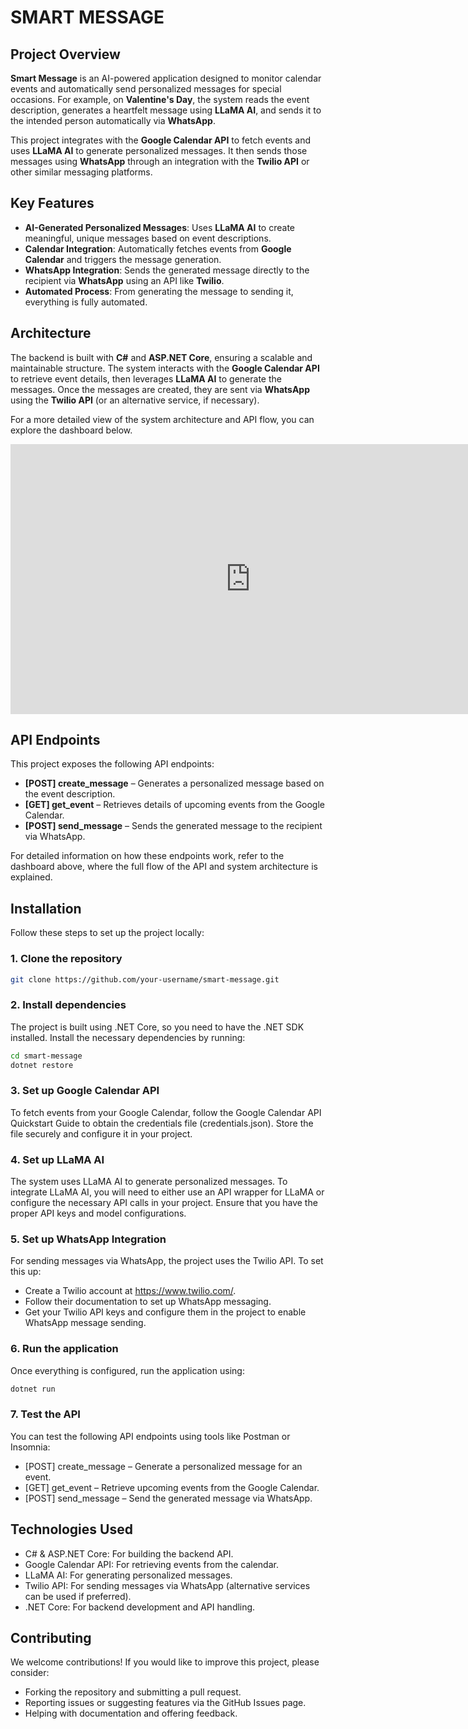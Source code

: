 # SMART MESSAGE

## Project Overview

**Smart Message** is an AI-powered application designed to monitor calendar events and automatically send personalized messages for special occasions. For example, on **Valentine's Day**, the system reads the event description, generates a heartfelt message using **LLaMA AI**, and sends it to the intended person automatically via **WhatsApp**.

This project integrates with the **Google Calendar API** to fetch events and uses **LLaMA AI** to generate personalized messages. It then sends those messages using **WhatsApp** through an integration with the **Twilio API** or other similar messaging platforms.

## Key Features

- **AI-Generated Personalized Messages**: Uses **LLaMA AI** to create meaningful, unique messages based on event descriptions.
- **Calendar Integration**: Automatically fetches events from **Google Calendar** and triggers the message generation.
- **WhatsApp Integration**: Sends the generated message directly to the recipient via **WhatsApp** using an API like **Twilio**.
- **Automated Process**: From generating the message to sending it, everything is fully automated.

## Architecture

The backend is built with **C#** and **ASP.NET Core**, ensuring a scalable and maintainable structure. The system interacts with the **Google Calendar API** to retrieve event details, then leverages **LLaMA AI** to generate the messages. Once the messages are created, they are sent via **WhatsApp** using the **Twilio API** (or an alternative service, if necessary).

For a more detailed view of the system architecture and API flow, you can explore the dashboard below.

<iframe width="768" height="432" src="https://miro.com/app/live-embed/uXjVIXwZJ7Q=/?moveToViewport=-1144,-1175,5103,2532&embedId=991078136096" frameborder="0" scrolling="no" allow="fullscreen; clipboard-read; clipboard-write" allowfullscreen></iframe>

## API Endpoints

This project exposes the following API endpoints:

- **[POST] create_message** – Generates a personalized message based on the event description.
- **[GET] get_event** – Retrieves details of upcoming events from the Google Calendar.
- **[POST] send_message** – Sends the generated message to the recipient via WhatsApp.

For detailed information on how these endpoints work, refer to the dashboard above, where the full flow of the API and system architecture is explained.

## Installation

Follow these steps to set up the project locally:

### 1. Clone the repository

```bash
git clone https://github.com/your-username/smart-message.git
```

### 2. Install dependencies
The project is built using .NET Core, so you need to have the .NET SDK installed. Install the necessary dependencies by running:

```bash
cd smart-message
dotnet restore
```

### 3. Set up Google Calendar API
To fetch events from your Google Calendar, follow the Google Calendar API Quickstart Guide to obtain the credentials file (credentials.json). Store the file securely and configure it in your project.

### 4. Set up LLaMA AI
The system uses LLaMA AI to generate personalized messages. To integrate LLaMA AI, you will need to either use an API wrapper for LLaMA or configure the necessary API calls in your project. Ensure that you have the proper API keys and model configurations.

### 5. Set up WhatsApp Integration
For sending messages via WhatsApp, the project uses the Twilio API. To set this up:

- Create a Twilio account at https://www.twilio.com/.
- Follow their documentation to set up WhatsApp messaging.
- Get your Twilio API keys and configure them in the project to enable WhatsApp message sending.

### 6. Run the application
Once everything is configured, run the application using:

```bash
dotnet run
```
### 7. Test the API
You can test the following API endpoints using tools like Postman or Insomnia:

- [POST] create_message – Generate a personalized message for an event.
- [GET] get_event – Retrieve upcoming events from the Google Calendar.
- [POST] send_message – Send the generated message via WhatsApp.

## Technologies Used
- C# & ASP.NET Core: For building the backend API.
- Google Calendar API: For retrieving events from the calendar.
- LLaMA AI: For generating personalized messages.
- Twilio API: For sending messages via WhatsApp (alternative services can be used if preferred).
- .NET Core: For backend development and API handling.

## Contributing
We welcome contributions! If you would like to improve this project, please consider:

- Forking the repository and submitting a pull request.
- Reporting issues or suggesting features via the GitHub Issues page.
- Helping with documentation and offering feedback.
